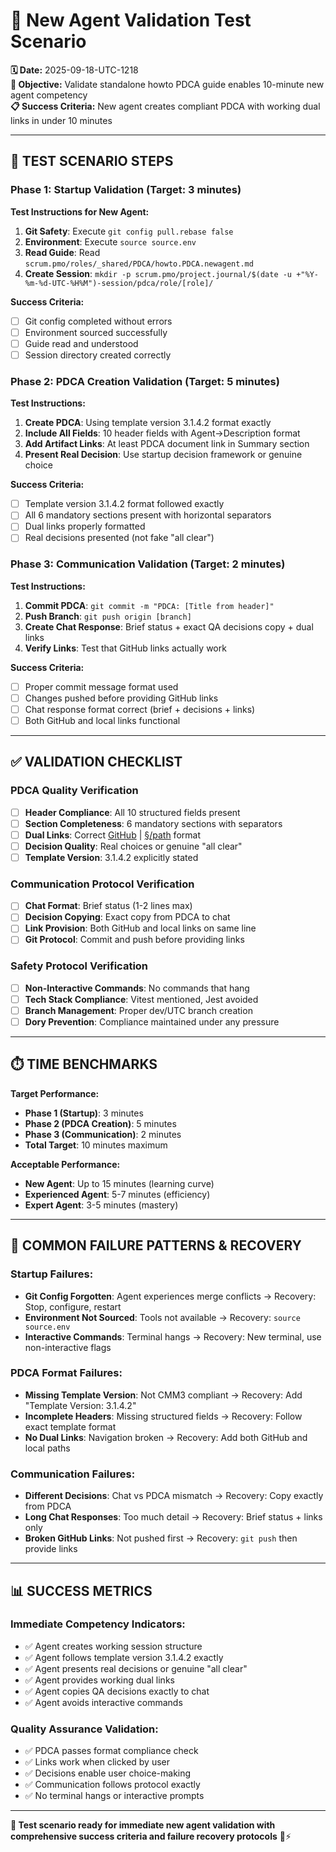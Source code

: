# 🧪 **New Agent Validation Test Scenario**

**🗓️ Date:** 2025-09-18-UTC-1218  
**🎯 Objective:** Validate standalone howto PDCA guide enables 10-minute new agent competency  
**📋 Success Criteria:** New agent creates compliant PDCA with working dual links in under 10 minutes  

---

## **🔬 TEST SCENARIO STEPS**

### **Phase 1: Startup Validation (Target: 3 minutes)**

**Test Instructions for New Agent:**
1. **Git Safety**: Execute `git config pull.rebase false`
2. **Environment**: Execute `source source.env`  
3. **Read Guide**: Read `scrum.pmo/roles/_shared/PDCA/howto.PDCA.newagent.md`
4. **Create Session**: `mkdir -p scrum.pmo/project.journal/$(date -u +"%Y-%m-%d-UTC-%H%M")-session/pdca/role/[role]/`

**Success Criteria:**
- [ ] Git config completed without errors
- [ ] Environment sourced successfully  
- [ ] Guide read and understood
- [ ] Session directory created correctly

### **Phase 2: PDCA Creation Validation (Target: 5 minutes)**

**Test Instructions:**
1. **Create PDCA**: Using template version 3.1.4.2 format exactly
2. **Include All Fields**: 10 header fields with Agent→Description format
3. **Add Artifact Links**: At least PDCA document link in Summary section
4. **Present Real Decision**: Use startup decision framework or genuine choice

**Success Criteria:**
- [ ] Template version 3.1.4.2 format followed exactly
- [ ] All 6 mandatory sections present with horizontal separators
- [ ] Dual links properly formatted
- [ ] Real decisions presented (not fake "all clear")

### **Phase 3: Communication Validation (Target: 2 minutes)**

**Test Instructions:**
1. **Commit PDCA**: `git commit -m "PDCA: [Title from header]"`
2. **Push Branch**: `git push origin [branch]`
3. **Create Chat Response**: Brief status + exact QA decisions copy + dual links
4. **Verify Links**: Test that GitHub links actually work

**Success Criteria:**
- [ ] Proper commit message format used
- [ ] Changes pushed before providing GitHub links
- [ ] Chat response format correct (brief + decisions + links)
- [ ] Both GitHub and local links functional

---

## **✅ VALIDATION CHECKLIST**

### **PDCA Quality Verification**
- [ ] **Header Compliance**: All 10 structured fields present
- [ ] **Section Completeness**: 6 mandatory sections with separators
- [ ] **Dual Links**: Correct [GitHub](URL) | [§/path](../relative) format
- [ ] **Decision Quality**: Real choices or genuine "all clear"
- [ ] **Template Version**: 3.1.4.2 explicitly stated

### **Communication Protocol Verification**
- [ ] **Chat Format**: Brief status (1-2 lines max)
- [ ] **Decision Copying**: Exact copy from PDCA to chat
- [ ] **Link Provision**: Both GitHub and local links on same line
- [ ] **Git Protocol**: Commit and push before providing links

### **Safety Protocol Verification**
- [ ] **Non-Interactive Commands**: No commands that hang
- [ ] **Tech Stack Compliance**: Vitest mentioned, Jest avoided
- [ ] **Branch Management**: Proper dev/UTC branch creation
- [ ] **Dory Prevention**: Compliance maintained under any pressure

---

## **⏱️ TIME BENCHMARKS**

**Target Performance:**
- **Phase 1 (Startup)**: 3 minutes
- **Phase 2 (PDCA Creation)**: 5 minutes  
- **Phase 3 (Communication)**: 2 minutes
- **Total Target**: 10 minutes maximum

**Acceptable Performance:**
- **New Agent**: Up to 15 minutes (learning curve)
- **Experienced Agent**: 5-7 minutes (efficiency)
- **Expert Agent**: 3-5 minutes (mastery)

---

## **🚨 COMMON FAILURE PATTERNS & RECOVERY**

### **Startup Failures:**
- **Git Config Forgotten**: Agent experiences merge conflicts → Recovery: Stop, configure, restart
- **Environment Not Sourced**: Tools not available → Recovery: `source source.env`
- **Interactive Commands**: Terminal hangs → Recovery: New terminal, use non-interactive flags

### **PDCA Format Failures:**
- **Missing Template Version**: Not CMM3 compliant → Recovery: Add "Template Version: 3.1.4.2"
- **Incomplete Headers**: Missing structured fields → Recovery: Follow exact template format
- **No Dual Links**: Navigation broken → Recovery: Add both GitHub and local paths

### **Communication Failures:**
- **Different Decisions**: Chat vs PDCA mismatch → Recovery: Copy exactly from PDCA
- **Long Chat Responses**: Too much detail → Recovery: Brief status + links only
- **Broken GitHub Links**: Not pushed first → Recovery: `git push` then provide links

---

## **📊 SUCCESS METRICS**

### **Immediate Competency Indicators:**
- ✅ Agent creates working session structure
- ✅ Agent follows template version 3.1.4.2 exactly
- ✅ Agent presents real decisions or genuine "all clear"
- ✅ Agent provides working dual links  
- ✅ Agent copies QA decisions exactly to chat
- ✅ Agent avoids interactive commands

### **Quality Assurance Validation:**
- ✅ PDCA passes format compliance check
- ✅ Links work when clicked by user
- ✅ Decisions enable user choice-making
- ✅ Communication follows protocol exactly
- ✅ No terminal hangs or interactive prompts

---

**🧪 Test scenario ready for immediate new agent validation with comprehensive success criteria and failure recovery protocols** 🔬⚡